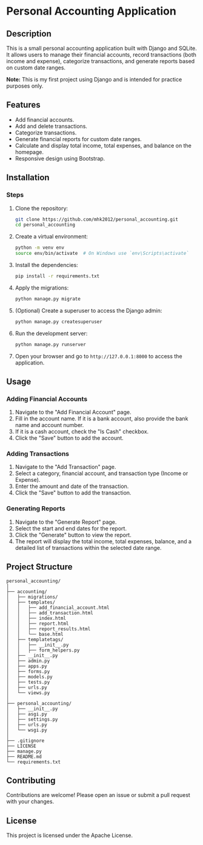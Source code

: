# Personal Accounting Application

## Description

This is a small personal accounting application built with Django and SQLite. It allows users to manage their financial accounts, record transactions (both income and expense), categorize transactions, and generate reports based on custom date ranges.

**Note:** This is my first project using Django and is intended for practice purposes only.

## Features

- Add financial accounts.
- Add and delete transactions.
- Categorize transactions.
- Generate financial reports for custom date ranges.
- Calculate and display total income, total expenses, and balance on the homepage.
- Responsive design using Bootstrap.

## Installation

### Steps

1. Clone the repository:

    ```sh
    git clone https://github.com/mhk2012/personal_accounting.git
    cd personal_accounting
    ```

2. Create a virtual environment:

    ```sh
    python -m venv env
    source env/bin/activate  # On Windows use `env\Scripts\activate`
    ```

3. Install the dependencies:

    ```sh
    pip install -r requirements.txt
    ```

4. Apply the migrations:

    ```sh
    python manage.py migrate
    ```

5. (Optional) Create a superuser to access the Django admin:

    ```sh
    python manage.py createsuperuser
    ```

6. Run the development server:

    ```sh
    python manage.py runserver
    ```

7. Open your browser and go to `http://127.0.0.1:8000` to access the application.

## Usage

### Adding Financial Accounts

1. Navigate to the "Add Financial Account" page.
2. Fill in the account name. If it is a bank account, also provide the bank name and account number.
3. If it is a cash account, check the "Is Cash" checkbox.
4. Click the "Save" button to add the account.

### Adding Transactions

1. Navigate to the "Add Transaction" page.
2. Select a category, financial account, and transaction type (Income or Expense).
3. Enter the amount and date of the transaction.
4. Click the "Save" button to add the transaction.

### Generating Reports

1. Navigate to the "Generate Report" page.
2. Select the start and end dates for the report.
3. Click the "Generate" button to view the report.
4. The report will display the total income, total expenses, balance, and a detailed list of transactions within the selected date range.

## Project Structure

```plaintext
personal_accounting/
│
├── accounting/
│   ├── migrations/
│   ├── templates/
│   │   ├── add_financial_account.html
│   │   ├── add_transaction.html
│   │   ├── index.html
│   │   ├── report.html
│   │   ├── report_results.html
│   │   └── base.html
│   ├── templatetags/
│   │   ├── __init__.py
│   │   ├── form_helpers.py
│   ├── __init__.py
│   ├── admin.py
│   ├── apps.py
│   ├── forms.py
│   ├── models.py
│   ├── tests.py
│   ├── urls.py
│   └── views.py
│
├── personal_accounting/
│   ├── __init__.py
│   ├── asgi.py
│   ├── settings.py
│   ├── urls.py
│   └── wsgi.py
│
├── .gitignore
├── LICENSE
├── manage.py
├── README.md
└── requirements.txt
```

## Contributing

Contributions are welcome! Please open an issue or submit a pull request with your changes.

## License

This project is licensed under the Apache License.
